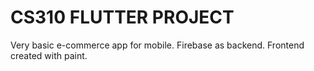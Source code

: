 # CS310 FLUTTER PROJECT

Very basic e-commerce app for mobile.
Firebase as backend.
Frontend created with paint.
